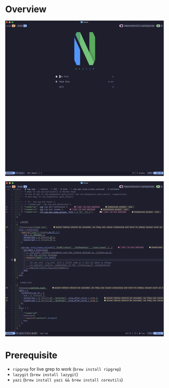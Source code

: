 # Overview

![1](./screenshots/1.png)

![2](./screenshots/2.png)

# Prerequisite

- `ripgrep` for live grep to work (`brew install ripgrep`)
- `lazygit` (`brew install lazygit`)
- `yazi` (`brew install yazi && brew install coreutils`)
